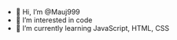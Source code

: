- 👋 Hi, I’m @Mauj999
- 👀 I’m interested in code
- 🌱 I’m currently learning JavaScript, HTML, CSS

<!---
Mauj999/Mauj999 is a ✨ special ✨ repository because its `README.md` (this file) appears on your GitHub profile.
You can click the Preview link to take a look at your changes.
--->
